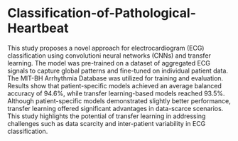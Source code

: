# Classification-of-Pathological-Heartbeat

This study proposes a novel approach for electrocardiogram (ECG) classification using convolutioni neural networks (CNNs) and transfer learning. The model was pre-trained on a dataset of aggregated ECG signals to capture global patterns and fine-tuned on individual patient data. The MIT-BH Arrhythmia Database was utilized for training and evaluation. Results show that patient-specific models achieved an average balanced accuracy of 94.6%, while transfer learning-based models reached 93.5%. Although patient-specific models demonstrated slightly better performance, transfer learning offered significant advantages in data-scarce scenarios. This study highlights the potential of transfer learning in addressing challenges such as data scarcity and inter-patient variability in ECG classification.
